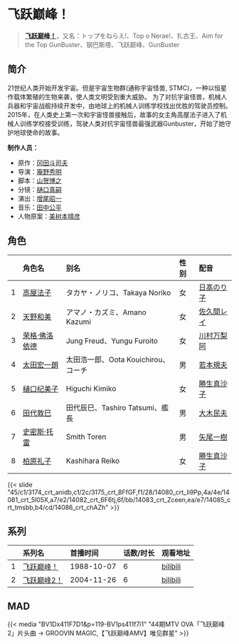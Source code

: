 # 飞跃巅峰！


> <u>**[飞跃巅峰！](http://bgm.tv/subject/769)**</u>，又名：トップをねらえ!、Top o Nerae!、扎古王、Aim for the Top GunBuster、钢巴斯塔、飞跃巅峰、GunBuster

## 简介


21世纪人类开始开发宇宙。但是宇宙生物群(通称宇宙怪兽, STMC)，一种以恒星作载体繁殖的生物来袭，使人类文明受到重大威胁。
为了对抗宇宙怪兽，机械人兵器和宇宙战舰持续开发中，由地球上的机械人训练学校找出优胜的驾驶员控制。
2015年，在人类史上第一次和宇宙怪兽接触后，故事的女主角高屋法子进入了机械人训练学校接受训练，驾驶人类对抗宇宙怪兽最强武器Gunbuster，开始了她守护地球使命的故事。

**制作人员：**
- 原作：[冈田斗司夫](http://bgm.tv/person/565)
- 导演：[庵野秀明](http://bgm.tv/person/94)
- 脚本：[山贺博之](http://bgm.tv/person/261)
- 分镜：[樋口真嗣](http://bgm.tv/person/2150)
- 演出：[增尾昭一](http://bgm.tv/person/2366)
- 音乐：[田中公平](http://bgm.tv/person/32)
- 人物原案：[美树本晴彦](http://bgm.tv/person/300)

## 角色

|     |   角色名   |   别名  | 性别 |  配音  |
|:--- |:------  |:----      |:---  |:--   |
| 1 | [高屋法子](http://bgm.tv/character/3174) | タカヤ・ノリコ、Takaya Noriko | 女 | [日髙のり子](http://bgm.tv/person/4024) |
| 2 | [天野和美](http://bgm.tv/character/3175) | アマノ・カズミ、Amano Kazumi | 女 | [佐久間レイ](http://bgm.tv/person/3885) |
| 3 | [荣格·佛洛依德](http://bgm.tv/character/14080) | Jung Freud、Yungu Furoito | 女 | [川村万梨阿](http://bgm.tv/person/4186) |
| 4 | [太田宏一朗](http://bgm.tv/character/14081) | 太田浩一郎、Oota Kouichirou、コーチ | 男 | [若本規夫](http://bgm.tv/person/3920) |
| 5 | [樋口纪美子](http://bgm.tv/character/14082) | Higuchi Kimiko | 女 | [勝生真沙子](http://bgm.tv/person/3926) |
| 6 | [田代敦巳](http://bgm.tv/character/14083) | 田代辰巳、Tashiro Tatsumi、艦長 | 男 | [大木民夫](http://bgm.tv/person/4050) |
| 7 | [史密斯·托雷](http://bgm.tv/character/14085) | Smith Toren | 男 | [矢尾一樹](http://bgm.tv/person/4085) |
| 8 | [柏原礼子](http://bgm.tv/character/14086) | Kashihara Reiko | 女 | [勝生真沙子](http://bgm.tv/person/3926) |

{{< slide "45/c1/3174_crt_anidb,c1/2c/3175_crt_8FfGF,f1/28/14080_crt_Ii9Pp,4a/4e/14081_crt_5l05X,a7/e2/14082_crt_6F6tj,6f/bb/14083_crt_Zceen,ea/e7/14085_crt_tmsbb,b4/cd/14086_crt_chAZh" >}}

## 系列

|     |   系列名   |   首播时间  | 话数/时长  | 观看地址 |
|:---  |:------    |:----      |:---       |:---  |
| 1 |[飞跃巅峰！](https://bgm.tv/subject/769)| 1988-10-07 | 6 | [bilibili](https://www.bilibili.com/video/BV1ab411a7us)  |
| 2 |[飞跃巅峰2！](https://bgm.tv/subject/768)| 2004-11-26 | 6 | [bilibili](https://www.bilibili.com/video/BV1kW411p7Xh)  |


## MAD

{{< media  "BV1Dx411F7D1&p=119-BV1ps411f7i1"
"44期MTV OVA「飞跃巅峰2」片头曲 → GROOVIN MAGIC,【飞跃巅峰AMV】唯见群星"  >}}
